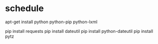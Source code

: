 # schedule

apt-get install python python-pip python-lxml

pip install requests
pip install dateutil
pip install python-dateutil
pip install pytz
